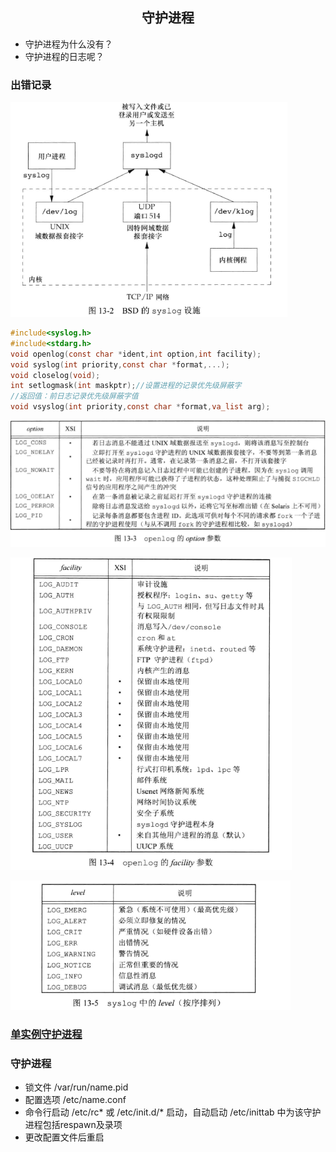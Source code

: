 ## <center>守护进程</center>

* 守护进程为什么没有？
* 守护进程的日志呢？

### 出错记录
![syslog](../../image/syslog.png)

```c
#include<syslog.h>
#include<stdarg.h>
void openlog(const char *ident,int option,int facility);
void syslog(int priority,const char *format,...);
void closelog(void);
int setlogmask(int maskptr);//设置进程的记录优先级屏蔽字
//返回值：前日志记录优先级屏蔽字值
void vsyslog(int priority,const char *format,va_list arg);
```

![syslog_option](../../image/syslog_option.png)

![syslog_facility](../../image/syslog_facility_unix.png)

![syslog_level](../../image/syslog_level_unix.png)


### [单实例守护进程](lockfileo.c)

### 守护进程
* 锁文件 /var/run/name.pid
* 配置选项 /etc/name.conf
* 命令行启动 /etc/rc*  或 /etc/init.d/* 启动，自动启动  /etc/inittab 中为该守护进程包括respawn及录项
* 更改配置文件后重启